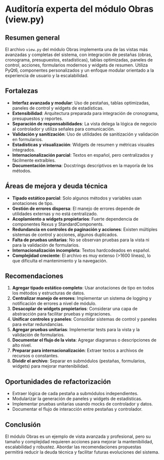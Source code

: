 # Auditoría experta del módulo Obras (view.py)

## Resumen general
El archivo `view.py` del módulo Obras implementa una de las vistas más avanzadas y completas del sistema, con integración de pestañas (obras, cronograma, presupuestos, estadísticas), tablas optimizadas, paneles de control, acciones, formularios modernos y widgets de resumen. Utiliza PyQt6, componentes personalizados y un enfoque modular orientado a la experiencia de usuario y la escalabilidad.

## Fortalezas
- **Interfaz avanzada y modular**: Uso de pestañas, tablas optimizadas, paneles de control y widgets de estadísticas.
- **Extensibilidad**: Arquitectura preparada para integración de cronograma, presupuestos y reportes.
- **Separación de responsabilidades**: La vista delega la lógica de negocio al controlador y utiliza señales para comunicación.
- **Validación y sanitización**: Uso de utilidades de sanitización y validación en formularios.
- **Estadísticas y visualización**: Widgets de resumen y métricas visuales integrados.
- **Internacionalización parcial**: Textos en español, pero centralizados y fácilmente extraíbles.
- **Documentación interna**: Docstrings descriptivos en la mayoría de los métodos.

## Áreas de mejora y deuda técnica
- **Tipado estático parcial**: Solo algunos métodos y variables usan anotaciones de tipo.
- **Gestión de errores dispersa**: El manejo de errores depende de utilidades externas y no está centralizado.
- **Acoplamiento a widgets propietarios**: Fuerte dependencia de componentes Rexus y StandardComponents.
- **Redundancia en controles de paginación y acciones**: Existen múltiples sistemas de control y acciones, algunos duplicados.
- **Falta de pruebas unitarias**: No se observan pruebas para la vista ni para la validación de formularios.
- **Internacionalización incompleta**: Textos hardcodeados en español.
- **Complejidad creciente**: El archivo es muy extenso (>1600 líneas), lo que dificulta el mantenimiento y la navegación.

## Recomendaciones
1. **Agregar tipado estático completo**: Usar anotaciones de tipo en todos los métodos y estructuras de datos.
2. **Centralizar manejo de errores**: Implementar un sistema de logging y notificación de errores a nivel de módulo.
3. **Desacoplar de widgets propietarios**: Considerar una capa de abstracción para facilitar pruebas y migraciones.
4. **Unificar controles y paneles**: Consolidar sistemas de control y paneles para evitar redundancias.
5. **Agregar pruebas unitarias**: Implementar tests para la vista y la validación de formularios.
6. **Documentar el flujo de la vista**: Agregar diagramas o descripciones de alto nivel.
7. **Preparar para internacionalización**: Extraer textos a archivos de recursos o constantes.
8. **Dividir el archivo**: Separar en submódulos (pestañas, formularios, widgets) para mejorar mantenibilidad.

## Oportunidades de refactorización
- Extraer lógica de cada pestaña a submódulos independientes.
- Modularizar la generación de paneles y widgets de estadísticas.
- Implementar pruebas unitarias usando mocks de controlador y datos.
- Documentar el flujo de interacción entre pestañas y controlador.

## Conclusión
El módulo Obras es un ejemplo de vista avanzada y profesional, pero su tamaño y complejidad requieren acciones para mejorar la mantenibilidad, escalabilidad y robustez. Abordar las recomendaciones propuestas permitirá reducir la deuda técnica y facilitar futuras evoluciones del sistema.
